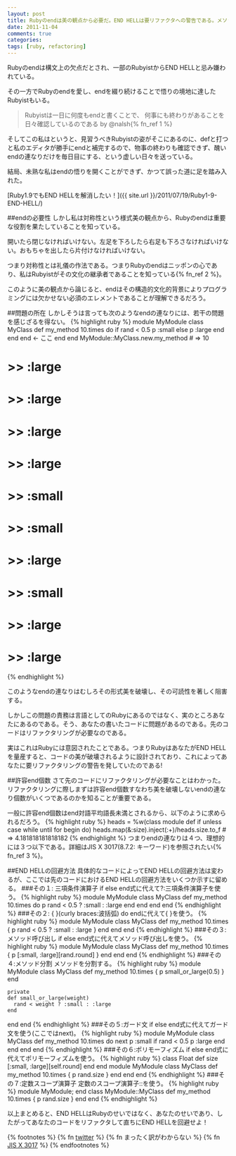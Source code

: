 ```yaml
---
layout: post
title: Rubyのendは美の観点から必要だ。END HELLは要リファクタへの警告である。メソッド分離、{ }、Guard、三項、ポリモーフィズムで回避せよ！
date: 2011-11-04
comments: true
categories:
tags: [ruby, refactoring]
---
```


Rubyのendは構文上の欠点だとされ、一部のRubyistからEND HELLと忌み嫌われている。

その一方でRubyのendを愛し、endを綴り続けることで悟りの境地に達したRubyistもいる。
 
>   Rubyistは一日に何度もendと書くことで、
>   何事にも終わりがあることを日々確認しているのである
>   by @nalsh{% fn_ref 1 %}


そしてこの私はというと、見習うべきRubyistの姿がそこにあるのに、defと打つと私のエディタが勝手にendと補完するので、物事の終わりも確認できず、醜いendの連なりだけを毎日目にする、という虚しい日々を送っている。

結局、未熟な私はendの悟りを開くことができず、かつて誤った道に足を踏み入れた。

[Ruby1.9でもEND HELLを解消したい！]({{ site.url }}/2011/07/19/Ruby1-9-END-HELL/)

##endの必要性
しかし私は対称性という様式美の観点から、Rubyのendは重要な役割を果たしていることを知っている。

開いたら閉じなければいけない。左足を下ろしたら右足も下ろさなければいけない。おもちゃを出したら片付けなければいけない。

つまり対称性とは礼儀の作法である。つまりRubyのendはニッポンの心であり、私はRubyistがその文化の継承者であることを知っている{% fn_ref 2 %}。

このように美の観点から論じると、endはその構造的文化的背景によりプログラミングには欠かせない必須のエレメントであることが理解できるだろう。

##問題の所在
しかしそうは言っても次のようなendの連なりには、若干の問題を感じざるを得ない。
{% highlight ruby %}
module MyModule
  class MyClass
    def my_method
      10.times do
        if rand < 0.5
          p :small
        else
          p :large
        end
      end 
    end      <- ここ
  end
end
MyModule::MyClass.new.my_method # => 10
# >> :large
# >> :large
# >> :large
# >> :large
# >> :small
# >> :small
# >> :large
# >> :small
# >> :large
# >> :large
{% endhighlight %}

このようなendの連なりはむしろその形式美を破壊し、その可読性を著しく阻害する。

しかしこの問題の責務は言語としてのRubyにあるのではなく、実のところあなたにあるのである。そう、あなたの書いたコードに問題があるのである。先のコードはリファクタリングが必要なのである。

実はこれはRubyには意図されたことである。つまりRubyはあなたがEND HELLを量産すると、コードの美が破壊されるように設計されており、これによってあなたに要リファクタリングの警告を発していたのである!

##許容end個数
さて先のコードにリファクタリングが必要なことはわかった。リファクタリングに際しまずは許容end個数すなわち美を破壊しないendの連なり個数がいくつであるのかを知ることが重要である。

一般に許容end個数はend対語平均語長未満とされるから、以下のように求められるだろう。
{% highlight ruby %}
heads = %w(class module def if unless case while until for begin do)
heads.map(&:size).inject(:+)/heads.size.to_f # => 4.181818181818182
{% endhighlight %}
つまりendの連なりは４つ、理想的には３つ以下である。詳細はJIS X 3017(8.7.2: キーワード)を参照されたい{% fn_ref 3 %}。

##END HELLの回避方法
具体的なコードによってEND HELLの回避方法は変わるが、ここでは先のコードにおけるEND HELLの回避方法をいくつか示すに留める。
###その１: 三項条件演算子
if else end式に代えて?:三項条件演算子を使う。
{% highlight ruby %}
module MyModule
  class MyClass
    def my_method
      10.times do
        p rand < 0.5 ? :small : :large
      end 
    end
  end
end
{% endhighlight %}
###その２: { }(curly braces:波括弧)
do endに代えて{ }を使う。
{% highlight ruby %}
module MyModule
  class MyClass
    def my_method
      10.times { p rand < 0.5 ? :small : :large }
    end
  end
end
{% endhighlight %}
###その３:メソッド呼び出し
if else end式に代えてメソッド呼び出しを使う。
{% highlight ruby %}
module MyModule
  class MyClass
    def my_method
      10.times { p [:small, :large][rand.round] }
    end
  end
end
{% endhighlight %}
###その４:メソッド分割
メソッドを分割する。
{% highlight ruby %}
module MyModule
  class MyClass
    def my_method
      10.times { p small_or_large(0.5) }
    end
    
    private
    def small_or_large(weight)
      rand < weight ? :small : :large
    end
  end
end
{% endhighlight %}
###その５:ガード文
if else end式に代えてガード文を使う(ここではnext)。
{% highlight ruby %}
module MyModule
  class MyClass
    def my_method
      10.times do
        next p :small if rand < 0.5
        p :large
      end 
    end
  end
end
{% endhighlight %}
###その６:ポリモーフィズム
if else end式に代えてポリモーフィズムを使う。
{% highlight ruby %}
class Float
  def size
    [:small, :large][self.round]
  end
end
module MyModule
  class MyClass
    def my_method
      10.times {
        p rand.size
      } 
    end
  end
end
{% endhighlight %}
###その７:定数スコープ演算子
定数のスコープ演算子::を使う。
{% highlight ruby %}
module MyModule; end
class MyModule::MyClass
  def my_method
    10.times {
      p rand.size
    } 
  end
end
{% endhighlight %}

以上まとめると、END HELLはRubyのせいではなく、あなたのせいであり、したがってあなたのコードをリファクタして直ちにEND HELLを回避せよ！

{% footnotes %}
   {% fn [twitter](https://twitter.com/#!/nalsh/statuses/105432772570656768) %}
   {% fn まったく訳がわからない %}
   {% fn [JIS X 3017](http://www.webstore.jsa.or.jp/webstore/Com/FlowControl.jsp?lang=jp&bunsyoId=JIS+X+3017%3A2011&dantaiCd=JIS&status=1) %}
{% endfootnotes %}
